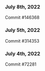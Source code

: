 ### July 8th, 2022

Commit #146368

### July 5th, 2022

Commit #314353


### July 4th, 2022

Commit #72281
